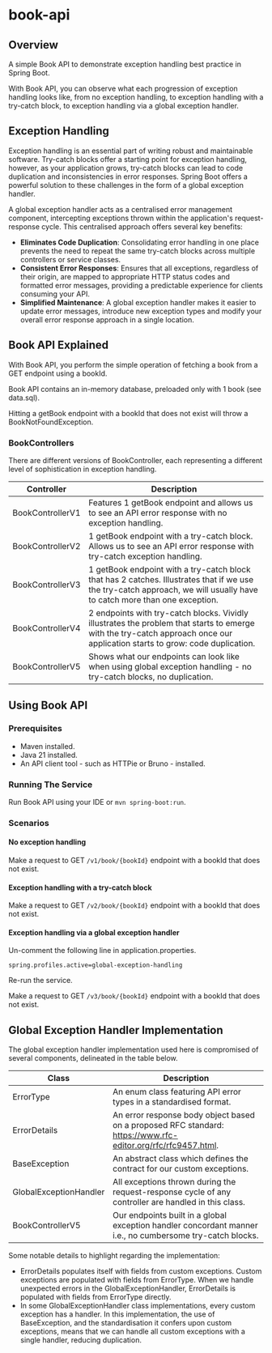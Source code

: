 # book-api

## Overview

A simple Book API to demonstrate exception handling best practice in Spring Boot.

With Book API, you can observe what each progression of exception handling looks like, from no exception handling, to 
exception handling with a try-catch block, to exception handling via a global exception handler.

## Exception Handling

Exception handling is an essential part of writing robust and maintainable software. Try-catch blocks offer a starting 
point for exception handling, however, as your application grows, try-catch blocks can lead to code duplication and 
inconsistencies in error responses. Spring Boot offers a powerful solution to these challenges in the form of a 
global exception handler.

A global exception handler acts as a centralised error management component, intercepting exceptions thrown within the 
application's request-response cycle. This centralised approach offers several key benefits:
* **Eliminates Code Duplication**: Consolidating error handling in one place prevents the need to repeat the same 
try-catch blocks across multiple controllers or service classes.
* **Consistent Error Responses**: Ensures that all exceptions, regardless of their origin, are mapped to appropriate 
HTTP status codes and formatted error messages, providing a predictable experience for clients consuming your API.
* **Simplified Maintenance**: A global exception handler makes it easier to update error messages, introduce new 
exception types and modify your overall error response approach in a single location.

## Book API Explained

With Book API, you perform the simple operation of fetching a book from a GET endpoint using a bookId.

Book API contains an in-memory database, preloaded only with 1 book (see data.sql).

Hitting a getBook endpoint with a bookId that does not exist will throw a BookNotFoundException.

### BookControllers

There are different versions of BookController, each representing a different level of sophistication in
exception handling.

| Controller       | Description                                                                                                                                                                 |
|------------------|-----------------------------------------------------------------------------------------------------------------------------------------------------------------------------|
| BookControllerV1 | Features 1 getBook endpoint and allows us to see an API error response with no exception handling.                                                                          |
| BookControllerV2 | 1 getBook endpoint with a try-catch block. Allows us to see an API error response with try-catch exception handling.                                                        |
| BookControllerV3 | 1 getBook endpoint with a try-catch block that has 2 catches. Illustrates that if we use the try-catch approach, we will usually have to catch more than one exception.     |
| BookControllerV4 | 2 endpoints with try-catch blocks. Vividly illustrates the problem that starts to emerge with the try-catch approach once our application starts to grow: code duplication. |
| BookControllerV5 | Shows what our endpoints can look like when using global exception handling - no try-catch blocks, no duplication.                                                          |

## Using Book API

### Prerequisites

* Maven installed.
* Java 21 installed.
* An API client tool - such as HTTPie or Bruno - installed.

### Running The Service

Run Book API using your IDE or ```mvn spring-boot:run```.

### Scenarios

#### No exception handling

Make a request to GET ```/v1/book/{bookId}``` endpoint with a bookId that does not exist.

#### Exception handling with a try-catch block

Make a request to GET ```/v2/book/{bookId}``` endpoint with a bookId that does not exist.

#### Exception handling via a global exception handler

Un-comment the following line in application.properties.

```spring.profiles.active=global-exception-handling```

Re-run the service.

Make a request to GET ```/v3/book/{bookId}``` endpoint with a bookId that does not exist.

## Global Exception Handler Implementation

The global exception handler implementation used here is compromised of several components, delineated in the table
below.

| Class                  | Description                                                                                                  |
|------------------------|--------------------------------------------------------------------------------------------------------------|
| ErrorType              | An enum class featuring API error types in a standardised format.                                            |
| ErrorDetails           | An error response body object based on a proposed RFC standard: https://www.rfc-editor.org/rfc/rfc9457.html. |
| BaseException          | An abstract class which defines the contract for our custom exceptions.                                      |
| GlobalExceptionHandler | All exceptions thrown during the request-response cycle of any controller are handled in this class.         |
| BookControllerV5       | Our endpoints built in a global exception handler concordant manner i.e., no cumbersome try-catch blocks.    |

Some notable details to highlight regarding the implementation:
* ErrorDetails populates itself with fields from custom exceptions. Custom exceptions are populated
with fields from ErrorType. When we handle unexpected errors in the GlobalExceptionHandler, ErrorDetails is populated 
with fields from ErrorType directly.
* In some GlobalExceptionHandler class implementations, every custom exception has a handler. In this implementation, 
the use of BaseException, and the standardisation it confers upon custom exceptions, means that we can handle all 
custom exceptions with a single handler, reducing duplication.